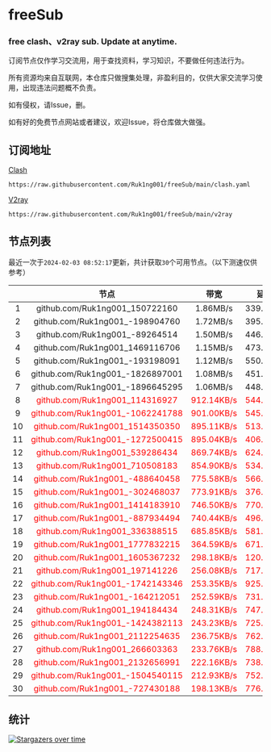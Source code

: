 # freeSub
### free clash、v2ray sub. Update at anytime.

订阅节点仅作学习交流用，用于查找资料，学习知识，不要做任何违法行为。

所有资源均来自互联网，本仓库只做搜集处理，非盈利目的，仅供大家交流学习使用，出现违法问题概不负责。

如有侵权，请Issue，删。

如有好的免费节点网站或者建议，欢迎Issue，将仓库做大做强。

## 订阅地址
[Clash](https://raw.githubusercontent.com/Ruk1ng001/freeSub/main/clash.yaml)
```
https://raw.githubusercontent.com/Ruk1ng001/freeSub/main/clash.yaml
```
[V2ray](https://raw.githubusercontent.com/Ruk1ng001/freeSub/main/v2ray)
```
https://raw.githubusercontent.com/Ruk1ng001/freeSub/main/v2ray
```

## 节点列表

最近一次于`2024-02-03 08:52:17`更新，共计获取`30`个可用节点。（以下测速仅供参考）

|  | 节点 | 带宽 | 延迟 |
|:-:|:--:|:--:|:--:|
 | 1 | github.com/Ruk1ng001_150722160 | 1.86MB/s | 339.00ms |
 | 2 | github.com/Ruk1ng001_-198904760 | 1.72MB/s | 395.00ms |
 | 3 | github.com/Ruk1ng001_-89264514 | 1.50MB/s | 446.00ms |
 | 4 | github.com/Ruk1ng001_1469116706 | 1.15MB/s | 473.00ms |
 | 5 | github.com/Ruk1ng001_-193198091 | 1.12MB/s | 550.00ms |
 | 6 | github.com/Ruk1ng001_-1826897001 | 1.08MB/s | 451.00ms |
 | 7 | github.com/Ruk1ng001_-1896645295 | 1.06MB/s | 448.00ms |
 | 8 | <font color=red>github.com/Ruk1ng001_114316927</font> | <font color=red>912.14KB/s</font> | <font color=red>544.00ms</font> |
 | 9 | <font color=red>github.com/Ruk1ng001_-1062241788</font> | <font color=red>901.00KB/s</font> | <font color=red>545.00ms</font> |
 | 10 | <font color=red>github.com/Ruk1ng001_1514350350</font> | <font color=red>895.11KB/s</font> | <font color=red>513.00ms</font> |
 | 11 | <font color=red>github.com/Ruk1ng001_-1272500415</font> | <font color=red>895.04KB/s</font> | <font color=red>406.00ms</font> |
 | 12 | <font color=red>github.com/Ruk1ng001_539286434</font> | <font color=red>869.74KB/s</font> | <font color=red>624.00ms</font> |
 | 13 | <font color=red>github.com/Ruk1ng001_710508183</font> | <font color=red>854.90KB/s</font> | <font color=red>534.00ms</font> |
 | 14 | <font color=red>github.com/Ruk1ng001_-488640458</font> | <font color=red>775.58KB/s</font> | <font color=red>566.00ms</font> |
 | 15 | <font color=red>github.com/Ruk1ng001_-302468037</font> | <font color=red>773.91KB/s</font> | <font color=red>376.00ms</font> |
 | 16 | <font color=red>github.com/Ruk1ng001_1414183910</font> | <font color=red>746.50KB/s</font> | <font color=red>770.00ms</font> |
 | 17 | <font color=red>github.com/Ruk1ng001_-887934494</font> | <font color=red>740.44KB/s</font> | <font color=red>496.00ms</font> |
 | 18 | <font color=red>github.com/Ruk1ng001_336388515</font> | <font color=red>685.85KB/s</font> | <font color=red>581.00ms</font> |
 | 19 | <font color=red>github.com/Ruk1ng001_1777832215</font> | <font color=red>364.59KB/s</font> | <font color=red>671.00ms</font> |
 | 20 | <font color=red>github.com/Ruk1ng001_1605367232</font> | <font color=red>298.18KB/s</font> | <font color=red>120.00ms</font> |
 | 21 | <font color=red>github.com/Ruk1ng001_197141226</font> | <font color=red>256.08KB/s</font> | <font color=red>717.00ms</font> |
 | 22 | <font color=red>github.com/Ruk1ng001_-1742143346</font> | <font color=red>253.35KB/s</font> | <font color=red>925.00ms</font> |
 | 23 | <font color=red>github.com/Ruk1ng001_-164212051</font> | <font color=red>252.59KB/s</font> | <font color=red>731.00ms</font> |
 | 24 | <font color=red>github.com/Ruk1ng001_194184434</font> | <font color=red>248.31KB/s</font> | <font color=red>747.00ms</font> |
 | 25 | <font color=red>github.com/Ruk1ng001_-1424382113</font> | <font color=red>243.23KB/s</font> | <font color=red>725.00ms</font> |
 | 26 | <font color=red>github.com/Ruk1ng001_2112254635</font> | <font color=red>236.75KB/s</font> | <font color=red>762.00ms</font> |
 | 27 | <font color=red>github.com/Ruk1ng001_266603363</font> | <font color=red>233.76KB/s</font> | <font color=red>788.00ms</font> |
 | 28 | <font color=red>github.com/Ruk1ng001_2132656991</font> | <font color=red>222.16KB/s</font> | <font color=red>738.00ms</font> |
 | 29 | <font color=red>github.com/Ruk1ng001_-1504540115</font> | <font color=red>212.93KB/s</font> | <font color=red>752.00ms</font> |
 | 30 | <font color=red>github.com/Ruk1ng001_-727430188</font> | <font color=red>198.13KB/s</font> | <font color=red>776.00ms</font> |


## 统计

[![Stargazers over time](https://starchart.cc/Ruk1ng001/freeSub.svg)](https://starchart.cc/Ruk1ng001/freeSub)